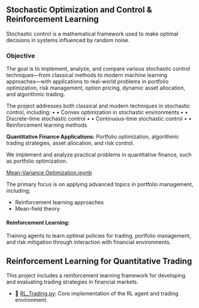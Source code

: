 ## Stochastic Optimization and Control & Reinforcement Learning  

Stochastic control is a mathematical framework used to make optimal decisions in systems influenced by random noise.

### Objective
The goal is to implement, analyze, and compare various stochastic control techniques—from classical methods to modern machine learning approaches—with applications to real-world problems in portfolio optimization, risk management, option pricing, dynamic asset allocation, and algorithmic trading.

The project addresses both classical and modern techniques in stochastic control, including: 
•	• Convex optimization in stochastic environments 
•	• Discrete-time stochastic control 
•	• Continuous-time stochastic control 
•	• Reinforcement learning methods

**Quantitative Finance Applications:** 
Portfolio optimization, algorithmic trading strategies, asset allocation, and risk control.

We implement and analyze practical problems in quantitative finance, such as portfolio optimization. 

[Mean-Variance Optimization.ipynb](Mean-Variance_Optimization.py)

The primary focus is on applying advanced topics in portfolio management, including;
- Reinforcement learning approaches 
- Mean-field theory



#### Reinforcement Learning:
Training agents to learn optimal policies for trading, portfolio management, and risk mitigation through interaction with financial environments.

## Reinforcement Learning for Quantitative Trading

This project includes a reinforcement learning framework for developing and evaluating trading strategies in financial markets.

- 📄 [RL_Trading.py](https://github.com/mzallaghi4/Stochastic-Optimization-and-Control/blob/master/ReinforcementLearning/RL_Trading.py): Core implementation of the RL agent and trading environment.



